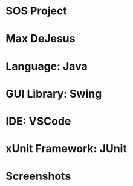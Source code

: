 
# SOS Project

# Max DeJesus

# Language: Java
# GUI Library: Swing
# IDE: VSCode
# xUnit Framework: JUnit

# Screenshots